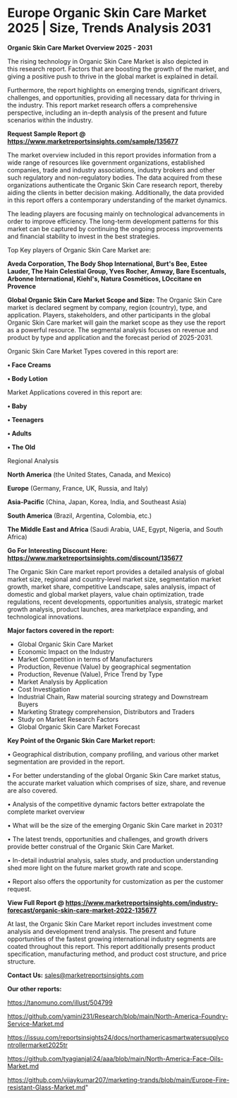 # Europe Organic Skin Care Market 2025 | Size, Trends Analysis 2031

<Strong> Organic Skin Care Market Overview 2025 - 2031</strong>

The rising technology in Organic Skin Care Market is also depicted in this research report. Factors that are boosting the growth of the market, and giving a positive push to thrive in the global market is explained in detail.

Furthermore, the report highlights on emerging trends, significant drivers, challenges, and opportunities, providing all necessary data for thriving in the industry. This report market research offers a comprehensive perspective, including an in-depth analysis of the present and future scenarios within the industry.

<strong>Request Sample Report @ <a href=https://www.marketreportsinsights.com/sample/135677>https://www.marketreportsinsights.com/sample/135677</a></strong>

The market overview included in this report provides information from a wide range of resources like government organizations, established companies, trade and industry associations, industry brokers and other such regulatory and non-regulatory bodies. The data acquired from these organizations authenticate the Organic Skin Care research report, thereby aiding the clients in better decision making. Additionally, the data provided in this report offers a contemporary understanding of the market dynamics.

The leading players are focusing mainly on technological advancements in order to improve efficiency. The long-term development patterns for this market can be captured by continuing the ongoing process improvements and financial stability to invest in the best strategies.

Top Key players of Organic Skin Care Market are:

<strong>Aveda Corporation, The Body Shop International, Burt's Bee, Estee Lauder, The Hain Celestial Group, Yves Rocher, Amway, Bare Escentuals, Arbonne International, Kiehl's, Natura Cosméticos, LOccitane en Provence</strong>

<strong><b>Global Organic Skin Care Market Scope and Size:</b></strong>
The Organic Skin Care market is declared segment by company, region (country), type, and application. Players, stakeholders, and other participants in the global Organic Skin Care market will gain the market scope as they use the report as a powerful resource. The segmental analysis focuses on revenue and product by type and application and the forecast period of 2025-2031.

Organic Skin Care Market Types covered in this report are:

<strong>• Face Creams

• Body Lotion</strong>

Market Applications covered in this report are:

<strong>• Baby

• Teenagers

• Adults

• The Old</strong> 

Regional Analysis

<strong>North America</strong> (the United States, Canada, and Mexico)

<strong>Europe</strong> (Germany, France, UK, Russia, and Italy)

<strong>Asia-Pacific</strong> (China, Japan, Korea, India, and Southeast Asia)

<strong>South America</strong> (Brazil, Argentina, Colombia, etc.)

<strong>The Middle East and Africa</strong> (Saudi Arabia, UAE, Egypt, Nigeria, and South Africa)

<strong>Go For Interesting Discount Here: <a href=https://www.marketreportsinsights.com/discount/135677>https://www.marketreportsinsights.com/discount/135677</a></strong>

The Organic Skin Care market report provides a detailed analysis of global market size, regional and country-level market size, segmentation market growth, market share, competitive Landscape, sales analysis, impact of domestic and global market players, value chain optimization, trade regulations, recent developments, opportunities analysis, strategic market growth analysis, product launches, area marketplace expanding, and technological innovations.

<strong><b>Major factors covered in the report:</b></strong>
<ul>
  <li>Global Organic Skin Care Market </li>
  <li>Economic Impact on the Industry</li>
  <li>Market Competition in terms of Manufacturers</li>
  <li>Production, Revenue (Value) by geographical segmentation</li>
  <li>Production, Revenue (Value), Price Trend by Type</li>
  <li>Market Analysis by Application</li>
  <li>Cost Investigation</li>
  <li>Industrial Chain, Raw material sourcing strategy and Downstream Buyers</li>
  <li>Marketing Strategy comprehension, Distributors and Traders</li>
  <li>Study on Market Research Factors</li>
  <li>Global Organic Skin Care Market Forecast</li>
</ul>

<strong><b>Key Point of the Organic Skin Care Market report:</b></strong>

• Geographical distribution, company profiling, and various other market segmentation are provided in the report.

• For better understanding of the global Organic Skin Care market status, the accurate market valuation which comprises of size, share, and revenue are also covered.

• Analysis of the competitive dynamic factors better extrapolate the complete market overview

• What will be the size of the emerging Organic Skin Care market in 2031?

• The latest trends, opportunities and challenges, and growth drivers provide better construal of the Organic Skin Care Market.

• In-detail industrial analysis, sales study, and production understanding shed more light on the future market growth rate and scope.

• Report also offers the opportunity for customization as per the customer request.

<strong><b>View Full Report @ <a href=https://www.marketreportsinsights.com/industry-forecast/organic-skin-care-market-2022-135677>https://www.marketreportsinsights.com/industry-forecast/organic-skin-care-market-2022-135677</a></b></strong>


At last, the Organic Skin Care Market report includes investment come analysis and development trend analysis. The present and future opportunities of the fastest growing international industry segments are coated throughout this report. This report additionally presents product specification, manufacturing method, and product cost structure, and price structure.

<strong>Contact Us:</strong>
sales@marketreportsinsights.com

<strong>Our other reports:</strong>

<a href=https://tanomuno.com/illust/504799>https://tanomuno.com/illust/504799</a>

<a href=https://github.com/yamini231/Research/blob/main/North-America-Foundry-Service-Market.md>https://github.com/yamini231/Research/blob/main/North-America-Foundry-Service-Market.md</a>

<a href=https://issuu.com/reportsinsights24/docs/northamericasmartwatersupplycontrollermarket2025tr>https://issuu.com/reportsinsights24/docs/northamericasmartwatersupplycontrollermarket2025tr</a>

<a href=https://github.com/tyagianjali24/aaa/blob/main/North-America-Face-Oils-Market.md>https://github.com/tyagianjali24/aaa/blob/main/North-America-Face-Oils-Market.md</a>

<a href=https://github.com/vijaykumar207/marketing-trands/blob/main/Europe-Fire-resistant-Glass-Market.md>https://github.com/vijaykumar207/marketing-trands/blob/main/Europe-Fire-resistant-Glass-Market.md</a>"

